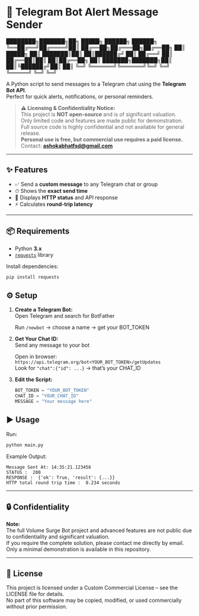 # 📩 Telegram Bot Alert Message Sender

████████╗███████╗██╗ █████╗ ██████╗ ██████╗
╚══██╔══╝██╔════╝██║ ██╔══██╗██╔═══██╗██╔══██╗
   ██║   █████╗  ██║ ███████║██║   ██║██████╔╝
   ██║   ██╔══╝  ██║ ██╔══██║██║   ██║██╔══██╗
   ██║   ███████╗███████╗██║ ██║╚██████╔╝██║ ██║
   ╚═╝   ╚══════╝╚══════╝╚═╝ ╚═╝ ╚═════╝ ╚═╝ ╚═╝

A Python script to send messages to a Telegram chat using the **Telegram Bot API**.  
Perfect for quick alerts, notifications, or personal reminders.

> **⚠️ Licensing & Confidentiality Notice:**  
> This project is **NOT open-source** and is of significant valuation.  
> Only limited code and features are made public for demonstration.  
> Full source code is highly confidential and not available for general release.  
> **Personal use is free, but commercial use requires a paid license.**  
> Contact: **ashokabhatfsd@gmail.com**

---

## ✨ Features

- ✅ Send a **custom message** to any Telegram chat or group
- ⏱ Shows the **exact send time**
- 📡 Displays **HTTP status** and API response
- ⚡ Calculates **round-trip latency**

---

## 📦 Requirements

- Python **3.x**
- [`requests`](https://pypi.org/project/requests/) library

Install dependencies:
```bash
pip install requests
```

## ⚙️ Setup

1. **Create a Telegram Bot:**  
   Open Telegram and search for BotFather

   Run `/newbot` → choose a name → get your BOT_TOKEN

2. **Get Your Chat ID:**  
   Send any message to your bot

   Open in browser:  
   `https://api.telegram.org/bot<YOUR_BOT_TOKEN>/getUpdates`  
   Look for `"chat":{"id": ...}` → that’s your CHAT_ID

3. **Edit the Script:**  
   ```python
   BOT_TOKEN = "YOUR_BOT_TOKEN"
   CHAT_ID = "YOUR_CHAT_ID"
   MESSAGE = "Your message here"
   ```

## ▶️ Usage

Run:
```bash
python main.py
```

Example Output:
```
Message Sent At: 14:35:21.123456
STATUS :  200
RESPONSE :  {'ok': True, 'result': {...}}
HTTP total round trip time :  0.234 seconds
```

---

## 🔒 Confidentiality

**Note:**  
The full Volume Surge Bot project and advanced features are not public due to confidentiality and significant valuation.  
If you require the complete solution, please contact me directly by email.  
Only a minimal demonstration is available in this repository.

---

## 📜 License

This project is licensed under a Custom Commercial License – see the LICENSE file for details.  
No part of this software may be copied, modified, or used commercially without prior permission.
